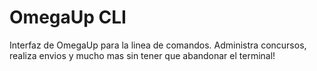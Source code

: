 # OmegaUp CLI
Interfaz de OmegaUp para la linea de comandos. Administra concursos, realiza envios y mucho mas sin tener que abandonar el terminal!
